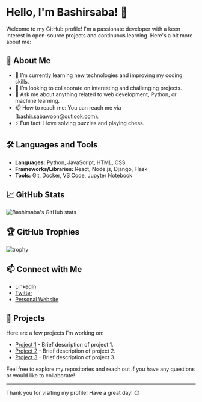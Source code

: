 # Hello, I'm Bashirsaba! 👋

Welcome to my GitHub profile! I'm a passionate developer with a keen interest in open-source projects and continuous learning. Here's a bit more about me:

## 🚀 About Me

- 🌱 I’m currently learning new technologies and improving my coding skills.
- 👯 I’m looking to collaborate on interesting and challenging projects.
- 💬 Ask me about anything related to web development, Python, or machine learning.
- 📫 How to reach me: You can reach me via [bashir.sabawoon@outlook.com).
- ⚡ Fun fact: I love solving puzzles and playing chess.

## 🛠️ Languages and Tools

- **Languages:** Python, JavaScript, HTML, CSS
- **Frameworks/Libraries:** React, Node.js, Django, Flask
- **Tools:** Git, Docker, VS Code, Jupyter Notebook

## 📈 GitHub Stats

![Bashirsaba's GitHub stats](https://github-readme-stats.vercel.app/api?username=Bashirsaba&show_icons=true&theme=radical)

## 🏆 GitHub Trophies

![trophy](https://github-profile-trophy.vercel.app/?username=Bashirsaba&theme=onedark)

## 📫 Connect with Me

- [LinkedIn](https://www.linkedin.com/in/bashirsaba)
- [Twitter](https://twitter.com/bashirsaba)
- [Personal Website](https://bashirsaba.com)

## 📂 Projects

Here are a few projects I’m working on:

- [Project 1](https://github.com/Bashirsaba/project1) - Brief description of project 1.
- [Project 2](https://github.com/Bashirsaba/project2) - Brief description of project 2.
- [Project 3](https://github.com/Bashirsaba/project3) - Brief description of project 3.

Feel free to explore my repositories and reach out if you have any questions or would like to collaborate!

---

Thank you for visiting my profile! Have a great day! 😊